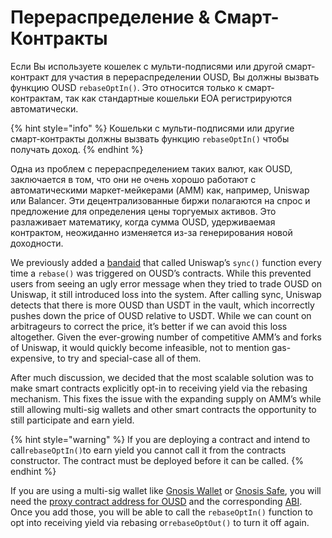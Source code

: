 # Перераспределение & Смарт-Контракты

Если Вы используете кошелек с мульти-подписями или другой смарт-контракт для участия в перераспределении OUSD, Вы должны вызвать функцию OUSD `rebaseOptIn()`. Это относится только к смарт-контрактам, так как стандартные кошельки EOA регистрируются автоматически.

{% hint style="info" %}
Кошельки с мульти-подписями или другие смарт-контракты должны вызвать функцию `rebaseOptIn()` чтобы получать доход.
{% endhint %}

Одна из проблем с перераспределением таких валют, как OUSD, заключается в том, что они не очень хорошо работают с автоматическими маркет-мейкерами (AMM) как, например, Uniswap или Balancer. Эти децентрализованные биржи полагаются на спрос и предложение для определения цены торгуемых активов. Это разлаживает математику, когда сумма OUSD, удерживаемая контрактом, неожиданно изменяется из-за генерирования новой доходности.

We previously added a [bandaid](https://medium.com/originprotocol/upgrades-to-the-ousd-smart-contracts-deliver-higher-yield-and-better-uniswap-support-aa592e51d3f2) that called Uniswap’s `sync()` function every time a `rebase()` was triggered on OUSD’s contracts. While this prevented users from seeing an ugly error message when they tried to trade OUSD on Uniswap, it still introduced loss into the system. After calling sync, Uniswap detects that there is more OUSD than USDT in the vault, which incorrectly pushes down the price of OUSD relative to USDT. While we can count on arbitrageurs to correct the price, it’s better if we can avoid this loss altogether. Given the ever-growing number of competitive AMM’s and forks of Uniswap, it would quickly become infeasible, not to mention gas-expensive, to try and special-case all of them.

After much discussion, we decided that the most scalable solution was to make smart contracts explicitly opt-in to receiving yield via the rebasing mechanism. This fixes the issue with the expanding supply on AMM’s while still allowing multi-sig wallets and other smart contracts the opportunity to still participate and earn yield.

{% hint style="warning" %}
If you are deploying a contract and intend to call`rebaseOptIn()`to earn yield you cannot call it from the contracts constructor. The contract must be deployed before it can be called.
{% endhint %}

If you are using a multi-sig wallet like [Gnosis Wallet](https://github.com/gnosis/MultiSigWallet) or [Gnosis Safe](https://gnosis-safe.io/), you will need the  [proxy contract address for OUSD](../../smart-contracts/registry.md) and the corresponding [ABI](https://api.etherscan.io/api?module=contract&action=getabi&address=0x1ae95dd4eeae7ed03da79856c2d44ffa3318f805). Once you add those, you will be able to call the `rebaseOptIn()` function to opt into receiving yield via rebasing or`rebaseOptOut()` to turn it off again.





